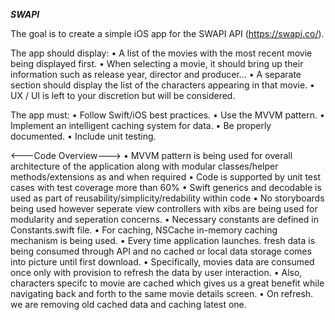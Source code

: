 
*******SWAPI*******

The goal is to create a simple iOS app for the SWAPI API (https://swapi.co/).

The app should display:
• A list of the movies with the most recent movie being displayed first.
• When selecting a movie, it should bring up their information such as release year,
director and producer…
• A separate section should display the list of the characters appearing in that movie.
• UX / UI is left to your discretion but will be considered.

The app must:
• Follow Swift/iOS best practices.
• Use the MVVM pattern.
• Implement an intelligent caching system for data.
• Be properly documented.
• Include unit testing.

<---Code Overview--->
• MVVM pattern is being used for overall architecture of the application along with modular classes/helper methods/extensions as and when required
• Code is supported by unit test cases with test coverage more than 60%
• Swift generics and decodable is used as part of reusability/simplicity/redability within code
• No storyboards being used however seperate view controllers with xibs are being used for modularity and seperation concerns.
• Necessary constants are defined in Constants.swift file.
• For caching, NSCache in-memory caching mechanism is being used.
• Every time application launches. fresh data is being consumed through API and no cached or local data storage comes into picture until first download.
• Specifically,  movies data are consumed once only with provision to refresh the data by user interaction.
• Also,  characters specifc to movie are cached which gives us a great benefit while navigating back and forth to the same movie details screen.
• On refresh. we are removing old cached data and caching latest one.








